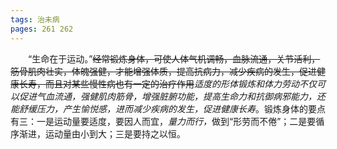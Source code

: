 ```yaml
---
tags: 治未病 
pages: 261 262
---
```

&emsp;&emsp;“生命在于运动。”~~经常锻炼身体，可使人体气机调畅，血脉流通，关节活利，筋骨肌肉壮实，体魄强健，才能增强体质，提高抗病力，减少疾病的发生，促进健康长寿，而且对某些慢性病也有一定的治疗作用~~<dfn>适度的形体锻炼和体力劳动不仅可以促进气血流通，强健肌肉筋骨，增强脏腑功能，提高生命力和抗御病邪能力，还能舒缓压力，产生愉悦感，进而减少疾病的发生，促进健康长寿</dfn>。锻炼身体的要点有三：一是运动量要适度，要因人而宜，<dfn>量力而行，</dfn>做到“形劳而不倦”；二是要循序渐进，运动量由小到大；三是要持之以恒。
